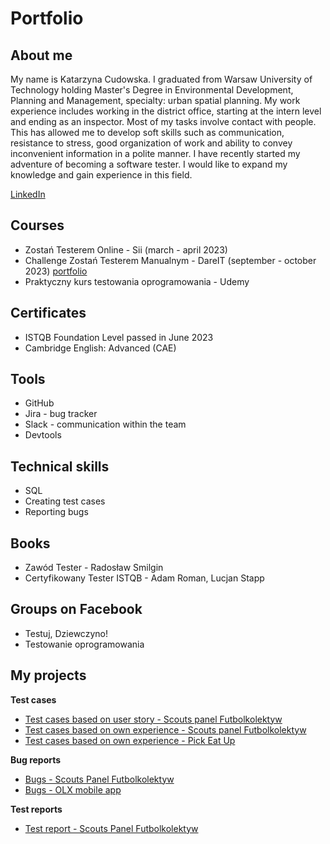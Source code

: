 # Portfolio

## About me

My name is Katarzyna Cudowska. I graduated from Warsaw University of Technology holding Master's Degree in Environmental Development, Planning and Management, specialty: urban spatial planning. My work experience includes working in the district office, starting at the intern level and ending as an inspector. Most of my tasks involve contact with people. This has allowed me to develop soft skills such as communication, resistance to stress, good organization of work and ability to convey inconvenient information in a polite manner. I have recently started my adventure of becoming a software tester. I would like to expand my knowledge and gain experience in this field.

[LinkedIn](www.linkedin.com/in/katarzyna-cudowska)

## Courses

* Zostań Testerem Online - Sii (march - april 2023)
* Challenge Zostań Testerem Manualnym - DareIT (september - october 2023) [portfolio](https://github.com/kcudowska/challenge_portfolio_kasiacud)
* Praktyczny kurs testowania oprogramowania - Udemy

## Certificates

* ISTQB Foundation Level passed in June 2023
* Cambridge English: Advanced (CAE)

## Tools

* GitHub
* Jira - bug tracker
* Slack - communication within the team
* Devtools

## Technical skills

* SQL
* Creating test cases
* Reporting bugs

## Books

* Zawód Tester - Radosław Smilgin
* Certyfikowany Tester ISTQB - Adam Roman, Lucjan Stapp

## Groups on Facebook

* Testuj, Dziewczyno!
* Testowanie oprogramowania

## My projects

**Test cases**

* [Test cases based on user story - Scouts panel Futbolkolektyw](https://docs.google.com/spreadsheets/d/1B7kk-O8inJEUrqCPRuR1jUkTp1daJqMGQ3Ulpmgh8sE/edit#gid=0)
* [Test cases based on own experience - Scouts panel Futbolkolektyw](https://docs.google.com/spreadsheets/d/1AyuWO15XJ5-sRaSCUEVdqrCUYvX7NsrFvw1s5fFfx4Y/edit#gid=0)
* [Test cases based on own experience - Pick Eat Up](https://docs.google.com/spreadsheets/d/1fKsExB1JN0xOA5J-rsSbACMPkPPkIRQKgkkNqhoOWZo/edit#gid=1405494150)

**Bug reports**

* [Bugs - Scouts Panel Futbolkolektyw](https://docs.google.com/spreadsheets/d/10iP43uqRoXfOwtstGQY3ZtxatFDVwMiEnTdiil3NiCs/edit#gid=0)
* [Bugs - OLX mobile app](https://docs.google.com/spreadsheets/d/1bvN8jqruOQ0ar1IL1bUZ7UBPO8CWxniqHKs6UxOPD6I/edit)

**Test reports**

* [Test report - Scouts Panel Futbolkolektyw](https://docs.google.com/document/d/1A4yPrUyml_yiPy2-cNqiKJsCmgdVtwk1jws3W3lLQew/edit)
